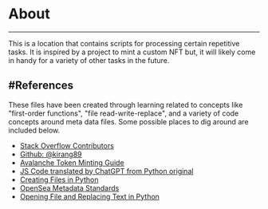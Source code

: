 # About
--------------

This is a location that contains scripts for processing certain repetitive tasks.  It is inspired by a project to mint a custom NFT
but, it will likely come in handy for a variety of other tasks in the future.

#References
---------------

These files have been created through learning related to concepts like "first-order functions", "file read-write-replace", and a 
variety of code concepts around meta data files.  Some possible places to dig around are included below.

  - [Stack Overflow Contributors](https://stackoverflow.com/questions/75785339/python-copy-existing-file-and-increment-name-by-1-n-number-of-times/75785457?noredirect=1#comment133686114_75785457)
  - [Github: @kirang89](https://gist.github.com/kirang89/6478017)
  - [Avalanche Token Minting Guide](https://docs.avax.network/community/tutorials-contest/2021/how-to-mint-erc721-using-openzeppelin/tutorial#getting-metadata-ready-to-be-uploaded-to-decentralized-storage)
  - [JS Code translated by ChatGPT from Python original](https://chat.openai.com/chat)
  - [Creating Files in Python](https://www.geeksforgeeks.org/how-to-create-filename-containing-date-or-time-in-python/)
  - [OpenSea Metadata Standards](https://docs.opensea.io/docs/metadata-standards)
  - [Opening File and Replacing Text in Python](https://www.youtube.com/watch?v=0eCMCk9Bstw)
